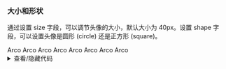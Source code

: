 ### 大小和形状

通过设置 <yc-tag>size</yc-tag> 字段，可以调节头像的大小，默认大小为 <yc-tag>40px</yc-tag>。设置 <yc-tag>shape</yc-tag> 字段，可以设置头像是圆形 (circle) 还是正方形 (square)。

<div class="cell-demo">
  <yc-space size="large" direction="vertical">
    <yc-space size="large">
      <yc-avatar :size="64">Arco</yc-avatar>
      <yc-avatar :size="40">Arco</yc-avatar>
      <yc-avatar :size="32">Arco</yc-avatar>
      <yc-avatar :size="24">Arco</yc-avatar>
    </yc-space>
    <yc-space size="large">
      <yc-avatar :size="64" shape="square">Arco</yc-avatar>
      <yc-avatar :size="40" shape="square">Arco</yc-avatar>
      <yc-avatar :size="32" shape="square">Arco</yc-avatar>
      <yc-avatar :size="24" shape="square">Arco</yc-avatar>
    </yc-space>
  </yc-space>
</div>

<details>
<summary>查看/隐藏代码</summary>

```vue
<template>
  <yc-space
    size="large"
    direction="vertical">
    <yc-space size="large">
      <yc-avatar :size="64">Arco</yc-avatar>
      <yc-avatar :size="40">Arco</yc-avatar>
      <yc-avatar :size="32">Arco</yc-avatar>
      <yc-avatar :size="24">Arco</yc-avatar>
    </yc-space>
    <yc-space size="large">
      <yc-avatar
        :size="64"
        shape="square"
        >Arco</yc-avatar
      >
      <yc-avatar
        :size="40"
        shape="square"
        >Arco</yc-avatar
      >
      <yc-avatar
        :size="32"
        shape="square"
        >Arco</yc-avatar
      >
      <yc-avatar
        :size="24"
        shape="square"
        >Arco</yc-avatar
      >
    </yc-space>
  </yc-space>
</template>
```

</details>
